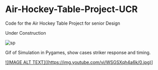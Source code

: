 # Air-Hockey-Table-Project-UCR
Code for the Air Hockey Table Project  for senior Design

Under Construction 

![sp](https://user-images.githubusercontent.com/59685316/115223539-c093aa80-a0c0-11eb-866c-c328998f38cd.gif)

Gif of Simulation in Pygames, show cases striker response and timing.

[![IMAGE ALT TEXT]((https://img.youtube.com/vi/WSGSXqh4a6k/0.jpg)](https://www.youtube.com/watch?v=WSGSXqh4a6k&feature=youtu.be "B.O.R.K. Air Hockey Robot")]

